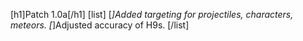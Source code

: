 [h1]Patch 1.0a[/h1]
[list]
[*]Added targeting for projectiles, characters, meteors.
[*]Adjusted accuracy of H9s.
[/list]